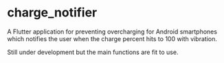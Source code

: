 # charge_notifier

A Flutter application for preventing overcharging for Android smartphones which notifies the user when the charge percent hits to 100 with vibration.

Still under development but the main functions are fit to use.


